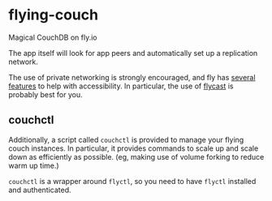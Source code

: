 # flying-couch
Magical CouchDB on fly.io

The app itself will look for app peers and automatically set up a replication
network.

The use of private networking is strongly encouraged, and fly has
[several features](https://fly.io/docs/networking/private-networking/) to help
with accessibility. In particular, the use of
[flycast](https://fly.io/docs/networking/flycast/) is probably best for you.


## couchctl

Additionally, a script called `couchctl` is provided to manage your flying couch
instances. In particular, it provides commands to scale up and scale down as
efficiently as possible. (eg, making use of volume forking to reduce warm up
time.)

`couchctl` is a wrapper around `flyctl`, so you need to have `flyctl` installed
and authenticated.
